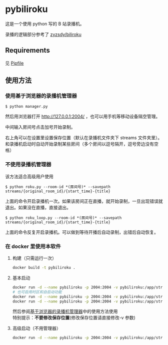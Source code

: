 # pybiliroku

这是一个使用 python 写的 B 站录播机。

录播的逻辑部分参考了 [zyzsdy/biliroku](https://github.com/zyzsdy/biliroku)

## Requirements

见 [Pipfile](Pipfile)

## 使用方法

### 使用基于浏览器的录播机管理器

`$ python manager.py`

然后用浏览器打开 <http://127.0.0.1:2004/> ，也可以用手机等移动设备隔空管理。

中间输入房间号点击加号开始录制。

右上角可以在设置里设置保存位置（默认在录播机文件夹下 streams 文件夹里）。
和录播机启动时自动开始录制某些房间（多个房间以逗号隔开，逗号旁边没有空格）

### 不使用录播机管理器

该方法适合高级用户使用

`$ python roku.py --room-id *(房间号)* --savepath streams/{original_room_id}/{start_time}-{title}`

上面的命令开启录播机一次。如果该房间正在直播，就开始录制，一旦出现错误就退出。如果没在直播，直接退出。

`$ python roku_loop.py --room-id *(房间号)* --savepath streams/{original_room_id}/{start_time}-{title}`

上面的命令反复开启录播机。可以做到等待开播后自动录制，出错后自动恢复。

### 在 docker 里使用本软件

1. 构建（只需运行一次）

   ```bash
   docker build -t pybiliroku .
   ```

2. 基本启动

   ```bash
   docker run -d --name pybiliroku -p 2004:2004 -v pybiliroku:/app/streams/recoards pybiliroku
   # 也可启用时区和自启动功能
   docker run -d --name pybiliroku -p 2004:2004 -v pybiliroku:/app/streams/recoards -v /etc/localtime:/etc/localtime:ro --restart=always pybiliroku
   docker run -d --name pybiliroku -p 2004:2004 -v pybiliroku:/app/streams/recoards -v /etc/localtime:/etc/localtime:ro --restart=always pybiliroku
   ```

   然后参阅[基于浏览器的录播机管理器](#使用基于浏览器的录播机管理器)中的使用方法使用  
   特别提示：**不要修改保存位置**(修改保存位置请直接修改-v 参数)

3. 高级启动（不用管理器）

   ```bash
   docker run -d --name pybiliroku -p 2004:2004 -v pybiliroku:/app/streams/recoards -v /etc/localtime:/etc/localtime:ro pybiliroku roku.py --room-id *(房间号)* --savepath streams/{original_room_id}/{start_time}-{title}
   ```
